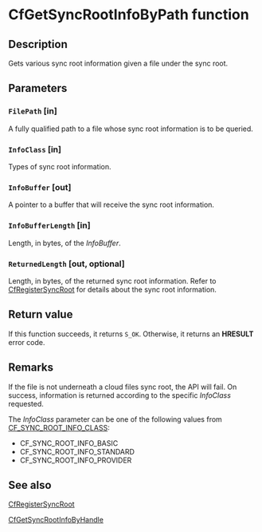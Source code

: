 # CfGetSyncRootInfoByPath function

## Description

Gets various sync root information given a file under the sync root.

## Parameters

### `FilePath` [in]

A fully qualified path to a file whose sync root information is to be queried.

### `InfoClass` [in]

Types of sync root information.

### `InfoBuffer` [out]

A pointer to a buffer that will receive the sync root information.

### `InfoBufferLength` [in]

Length, in bytes, of the *InfoBuffer*.

### `ReturnedLength` [out, optional]

Length, in bytes, of the returned sync root information. Refer to [CfRegisterSyncRoot](https://learn.microsoft.com/windows/win32/api/cfapi/nf-cfapi-cfregistersyncroot) for details about the sync root information.

## Return value

If this function succeeds, it returns `S_OK`. Otherwise, it returns an **HRESULT** error code.

## Remarks

If the file is not underneath a cloud files sync root, the API will fail. On success, information is returned according to the specific *InfoClass* requested.

The *InfoClass* parameter can be one of the following values from [CF_SYNC_ROOT_INFO_CLASS](https://learn.microsoft.com/windows/win32/api/cfapi/ne-cfapi-cf_sync_root_info_class):

- CF_SYNC_ROOT_INFO_BASIC
- CF_SYNC_ROOT_INFO_STANDARD
- CF_SYNC_ROOT_INFO_PROVIDER

## See also

[CfRegisterSyncRoot](https://learn.microsoft.com/windows/win32/api/cfapi/nf-cfapi-cfregistersyncroot)

[CfGetSyncRootInfoByHandle](https://learn.microsoft.com/windows/win32/api/cfapi/nf-cfapi-cfgetsyncrootinfobyhandle)